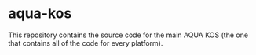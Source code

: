 # aqua-kos
This repository contains the source code for the main AQUA KOS (the one that contains all of the code for every platform).

